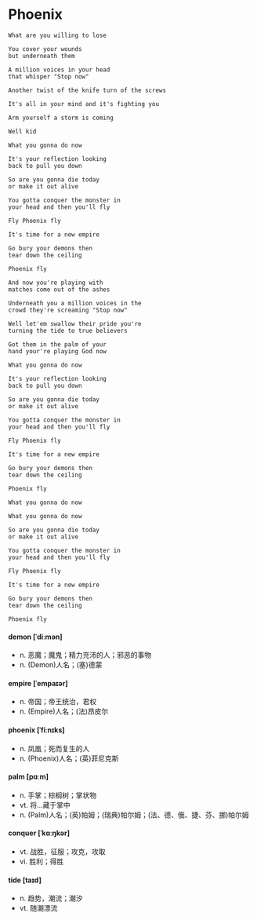 # Phoenix
```
What are you willing to lose

You cover your wounds
but underneath them

A million voices in your head
that whisper "Stop now"

Another twist of the knife turn of the screws

It's all in your mind and it's fighting you

Arm yourself a storm is coming

Well kid

What you gonna do now

It's your reflection looking
back to pull you down

So are you gonna die today
or make it out alive

You gotta conquer the monster in
your head and then you'll fly

Fly Phoenix fly

It's time for a new empire

Go bury your demons then
tear down the ceiling

Phoenix fly

And now you're playing with
matches come out of the ashes

Underneath you a million voices in the
crowd they're screaming "Stop now"

Well let'em swallow their pride you're
turning the tide to true believers

Got them in the palm of your
hand your're playing God now

What you gonna do now

It's your reflection looking
back to pull you down

So are you gonna die today
or make it out alive

You gotta conquer the monster in
your head and then you'll fly

Fly Phoenix fly

It's time for a new empire

Go bury your demons then
tear down the ceiling

Phoenix fly

What you gonna do now

What you gonna do now

So are you gonna die today
or make it out alive

You gotta conquer the monster in
your head and then you'll fly

Fly Phoenix fly

It's time for a new empire

Go bury your demons then
tear down the ceiling

Phoenix fly
```

#### demon [ˈdiːmən]

* n. 恶魔；魔鬼；精力充沛的人；邪恶的事物
* n. (Demon)人名；(塞)德蒙

#### empire [ˈempaɪər]

* n. 帝国；帝王统治，君权
* n. (Empire)人名；(法)昂皮尔

#### phoenix [ˈfiːnɪks]

* n. 凤凰；死而复生的人
* n. (Phoenix)人名；(英)菲尼克斯

#### palm [pɑːm]

* n. 手掌；棕榈树；掌状物
* vt. 将…藏于掌中
* n. (Palm)人名；(英)帕姆；(瑞典)帕尔姆；(法、德、俄、捷、芬、挪)帕尔姆

#### conquer [ˈkɑːŋkər]

* vt. 战胜，征服；攻克，攻取
* vi. 胜利；得胜

#### tide [taɪd]

* n. 趋势，潮流；潮汐
* vt. 随潮漂流